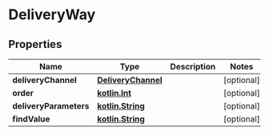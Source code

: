 # DeliveryWay

## Properties
Name | Type | Description | Notes
------------ | ------------- | ------------- | -------------
**deliveryChannel** | [**DeliveryChannel**](DeliveryChannel.md) |  |  [optional]
**order** | [**kotlin.Int**](.md) |  |  [optional]
**deliveryParameters** | [**kotlin.String**](.md) |  |  [optional]
**findValue** | [**kotlin.String**](.md) |  |  [optional]
